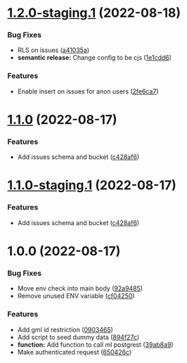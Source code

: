 # [1.2.0-staging.1](https://github.com/technologiestiftung/qtrees-supabase/compare/v1.1.0...v1.2.0-staging.1) (2022-08-18)


### Bug Fixes

* RLS on issues ([a41035a](https://github.com/technologiestiftung/qtrees-supabase/commit/a41035a41fdd29414cd114992d41ccc7e3d8f688))
* **semantic release:** Change config to be cjs ([1e1cdd6](https://github.com/technologiestiftung/qtrees-supabase/commit/1e1cdd62d112e8d17c08537a05d646e3536dd76f))


### Features

* Enable insert on issues for anon users ([2fe6ca7](https://github.com/technologiestiftung/qtrees-supabase/commit/2fe6ca709a9646f96c32b0842664c23c3b2a3ade))

# [1.1.0](https://github.com/technologiestiftung/qtrees-supabase/compare/v1.0.0...v1.1.0) (2022-08-17)


### Features

* Add issues schema and bucket ([c428af6](https://github.com/technologiestiftung/qtrees-supabase/commit/c428af6baa74a81068255fe7484ce9566cd98c02))

# [1.1.0-staging.1](https://github.com/technologiestiftung/qtrees-supabase/compare/v1.0.0...v1.1.0-staging.1) (2022-08-17)


### Features

* Add issues schema and bucket ([c428af6](https://github.com/technologiestiftung/qtrees-supabase/commit/c428af6baa74a81068255fe7484ce9566cd98c02))

# 1.0.0 (2022-08-17)


### Bug Fixes

* Move env check into main body ([92a9485](https://github.com/technologiestiftung/qtrees-supabase/commit/92a94854ecd5fc6478ac9a526c8574f580aaca8e))
* Remove unused ENV variable ([cf04250](https://github.com/technologiestiftung/qtrees-supabase/commit/cf0425026d9606a5aac24299b7b72240c70c53e6))


### Features

* Add gml id restriction ([0903465](https://github.com/technologiestiftung/qtrees-supabase/commit/0903465cf1a50850c4b400ce1b6f8249c4ee0bf7))
* Add script to seed dummy data ([894f27c](https://github.com/technologiestiftung/qtrees-supabase/commit/894f27c1b7f6e4a5d262d8db4620a552e45f742b))
* **function:** Add function to call ml postgrest ([39ab8a9](https://github.com/technologiestiftung/qtrees-supabase/commit/39ab8a90c78005ff04947720ac7eb937636b8489))
* Make authenticated request ([650426c](https://github.com/technologiestiftung/qtrees-supabase/commit/650426cd65b98aee7860e0e2d97d590af80b71cc))
